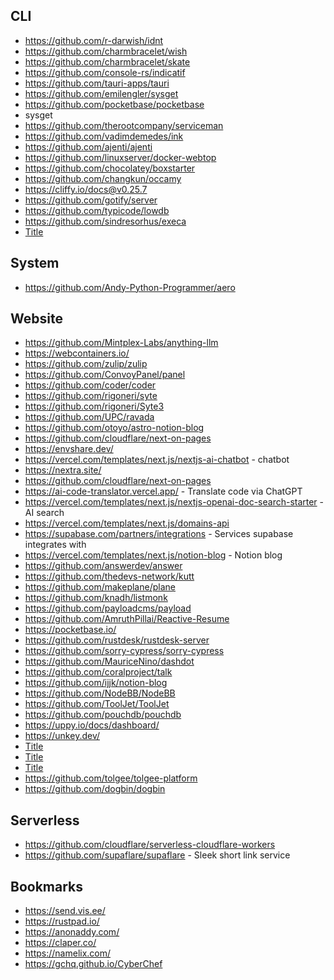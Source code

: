 ## CLI

* https://github.com/r-darwish/idnt
* https://github.com/charmbracelet/wish
* https://github.com/charmbracelet/skate
* https://github.com/console-rs/indicatif
* https://github.com/tauri-apps/tauri
* https://github.com/emilengler/sysget
* https://github.com/pocketbase/pocketbase
* sysget
* https://github.com/therootcompany/serviceman
* https://github.com/vadimdemedes/ink
* https://github.com/ajenti/ajenti
* https://github.com/linuxserver/docker-webtop
* https://github.com/chocolatey/boxstarter
* https://github.com/changkun/occamy
* https://cliffy.io/docs@v0.25.7
* https://github.com/gotify/server
* https://github.com/typicode/lowdb
* https://github.com/sindresorhus/execa
* [Title](https://github.com/mde/ejs)

## System

* https://github.com/Andy-Python-Programmer/aero

## Website

* https://github.com/Mintplex-Labs/anything-llm
* https://webcontainers.io/
* https://github.com/zulip/zulip
* https://github.com/ConvoyPanel/panel
* https://github.com/coder/coder
* https://github.com/rigoneri/syte
* https://github.com/rigoneri/Syte3
* https://github.com/UPC/ravada
* https://github.com/otoyo/astro-notion-blog
* https://github.com/cloudflare/next-on-pages
* https://envshare.dev/
* https://vercel.com/templates/next.js/nextjs-ai-chatbot - chatbot
* https://nextra.site/
* https://github.com/cloudflare/next-on-pages
* https://ai-code-translator.vercel.app/ - Translate code via ChatGPT
* https://vercel.com/templates/next.js/nextjs-openai-doc-search-starter - AI search
* https://vercel.com/templates/next.js/domains-api
* https://supabase.com/partners/integrations - Services supabase integrates with
* https://vercel.com/templates/next.js/notion-blog - Notion blog
* https://github.com/answerdev/answer
* https://github.com/thedevs-network/kutt
* https://github.com/makeplane/plane
* https://github.com/knadh/listmonk
* https://github.com/payloadcms/payload
* https://github.com/AmruthPillai/Reactive-Resume
* https://pocketbase.io/
* https://github.com/rustdesk/rustdesk-server
* https://github.com/sorry-cypress/sorry-cypress
* https://github.com/MauriceNino/dashdot
* https://github.com/coralproject/talk
* https://github.com/ijjk/notion-blog
* https://github.com/NodeBB/NodeBB
* https://github.com/ToolJet/ToolJet
* https://github.com/pouchdb/pouchdb
* https://uppy.io/docs/dashboard/
* https://unkey.dev/
* [Title](https://github.com/vercel-labs/ai-chatbot)
* [Title](https://github.com/apostrophecms/apostrophe)
* [Title](https://github.com/isomorphic-git/isomorphic-git)
* https://github.com/tolgee/tolgee-platform
* https://github.com/dogbin/dogbin

## Serverless

* https://github.com/cloudflare/serverless-cloudflare-workers
* https://github.com/supaflare/supaflare - Sleek short link service

## Bookmarks

* https://send.vis.ee/
* https://rustpad.io/
* https://anonaddy.com/
* https://claper.co/
* https://namelix.com/
* https://gchq.github.io/CyberChef